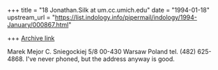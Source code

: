 +++
title = "18 Jonathan.Silk at um.cc.umich.edu"
date = "1994-01-18"
upstream_url = "https://list.indology.info/pipermail/indology/1994-January/000867.html"

+++
[Archive link](https://list.indology.info/pipermail/indology/1994-January/000867.html)

Marek Mejor
C. Sniegockiej 5/8
00-430 Warsaw Poland
tel. (482) 625-4868.
I've never phoned, but the address anyway is good.






